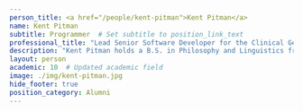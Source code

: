 ```yaml
---
person_title: <a href="/people/kent-pitman">Kent Pitman</a>
name: Kent Pitman
subtitle: Programmer  # Set subtitle to position_link_text
professional_title: "Lead Senior Software Developer for the Clinical Genomics Analysis Platform (CGAP) (2019-2023)"
description: "Kent Pitman holds a B.S. in Philosophy and Linguistics from MIT. There he authored a few libraries for the EMACS text editor, created a Fortran to Lisp translator, and published his first two of many papers. Soon after graduating, at England’s Open University, he designed and implemented an early (pre-web) hypertext editor. Kent has participated heavily in design and implementation of the Lisp and Scheme programming languages. He was co-author of the Revised^5 Report on Scheme, and served as both a major technical contributor and Project Editor for creation of the American National Standard for Common Lisp, X3.226-1994. Later he was also a technical contributor, United States Representative, and Project Editor for the International Standard for ISLISP, ISO/IEC 13816:1997(E).On his personal time, Kent has participated as an implementor, administrator, and user of a variety of cyber communities, and blogs on issues of social justice. He has chaired two small conferences, and participated as on the paper review committee for some others.In professional settings, he has held positions from programmer to CTO at companies he’s worked for. He’s programmed both the internals and the user interface in domains as varied as symbolic algebra, expert systems technology, document format translation, document display and print rendering, web server technology, retail store security video, and hospital scheduling. At DBMI's Park Lab, Kent has a technical leadership role in development of the secure cloud infrastructure, application features, and supporting technology that underly CGAP, the Clinical Genome Analysis Platform."
layout: person
academic: 10  # Updated academic field
image: ./img/kent-pitman.jpg
hide_footer: true
position_category: Alumni
---
```

